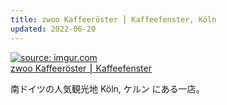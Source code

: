 ```yaml
---
title: zwoo Kaffeeröster ⎮ Kaffeefenster, Köln
updated: 2022-06-20
---
```


<a href="https://imgur.com/O2QDikC"><img src="https://i.imgur.com/O2QDikC.png" title="source: imgur.com" /></a>  
[zwoo Kaffeeröster ⎮ Kaffeefenster](http://www.zwookaffee.de/)

南ドイツの人気観光地 Köln, ケルン にある一店。


